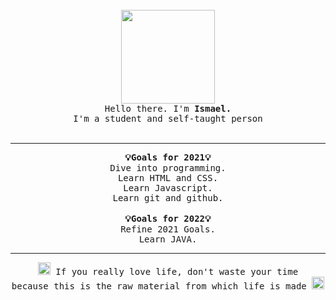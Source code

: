 
 <p align="center">
  <br>
  <br>
  <br>
  <img src="https://media.giphy.com/media/ssm0SSwVbICGc/giphy.gif" width="150" />
   <br>
  <samp>Hello there. I'm <strong>Ismael.</strong><br> I'm a student and self-taught person</samp>
  <br>
  <br>
 
</p>

------------
<p align ="center">
<samp><strong>💡Goals for 2021💡</samp></strong><br>
<samp> Dive into programming.</samp><br>
<samp>  Learn HTML and CSS.</samp><br>
<samp> Learn Javascript. </samp><br>
<samp> Learn git and github.</samp><br>
<br/>
<samp><strong>💡Goals for 2022💡</samp></strong><br>
<samp>Refine 2021 Goals.</samp><br>
<samp>Learn JAVA.</samp>
</p>
  
------------

<p align ="center">
<img src="https://media.giphy.com/media/NpC4ON7QVoznhNOzIY/giphy.gif" width="20" /><samp> If you really love life, don't waste your time <br> because this is the raw material from which life is made  </samp><img src="https://media.giphy.com/media/NpC4ON7QVoznhNOzIY/giphy.gif" width="20" />
</p>


